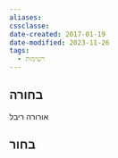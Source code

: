 ```yaml
---
aliases: 
cssclasse: 
date-created: 2017-01-19
date-modified: 2023-11-26
tags:
  - רשימות
---
```


בחורה
-------
אורורה
ריבל

בחור
------
